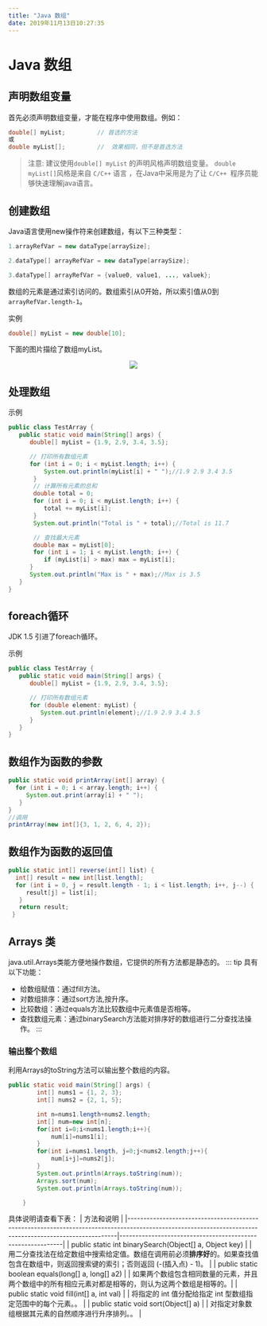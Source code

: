 ```yaml
---
title: "Java 数组" 
date: 2019年11月13日10:27:35
---
```

# Java 数组

## 声明数组变量
首先必须声明数组变量，才能在程序中使用数组。例如：
```java
double[] myList;         // 首选的方法
或
double myList[];         //  效果相同，但不是首选方法
```
> 注意: 建议使用`double[] myList` 的声明风格声明数组变量。 `double myList[]`风格是来自 `C/C++` 语言 ，在Java中采用是为了让 `C/C++ `程序员能够快速理解java语言。


## 创建数组
Java语言使用new操作符来创建数组，有以下三种类型：
```java
1.arrayRefVar = new dataType[arraySize];

2.dataType[] arrayRefVar = new dataType[arraySize];

3.dataType[] arrayRefVar = {value0, value1, ..., valuek};
```
数组的元素是通过索引访问的。数组索引从0开始，所以索引值从0到`arrayRefVar.length-1`。

实例
```java
double[] myList = new double[10];
```
下面的图片描绘了数组myList。
<div align="center">
<img src="http://ww1.sinaimg.cn/large/007Rnr4nly1g8w7gz5nbkj30ci06rweo.jpg">
</div>

## 处理数组
示例
```java
public class TestArray {
   public static void main(String[] args) {
      double[] myList = {1.9, 2.9, 3.4, 3.5};

      // 打印所有数组元素
      for (int i = 0; i < myList.length; i++) {
          System.out.println(myList[i] + " ");//1.9 2.9 3.4 3.5
       }
       // 计算所有元素的总和
       double total = 0;
       for (int i = 0; i < myList.length; i++) {
          total += myList[i];
       }
       System.out.println("Total is " + total);//Total is 11.7

       // 查找最大元素
       double max = myList[0];
       for (int i = 1; i < myList.length; i++) {
          if (myList[i] > max) max = myList[i];
      }
      System.out.println("Max is " + max);//Max is 3.5
   }
}
```

## foreach循环
JDK 1.5 引进了foreach循环。

示例
```java
public class TestArray {
   public static void main(String[] args) {
      double[] myList = {1.9, 2.9, 3.4, 3.5};

      // 打印所有数组元素
      for (double element: myList) {
         System.out.println(element);//1.9 2.9 3.4 3.5
      }
   }
}
```

## 数组作为函数的参数
```java
public static void printArray(int[] array) {
  for (int i = 0; i < array.length; i++) {
     System.out.print(array[i] + " ");
   }
}
//调用
printArray(new int[]{3, 1, 2, 6, 4, 2});
```

## 数组作为函数的返回值

```java
public static int[] reverse(int[] list) {
  int[] result = new int[list.length];
  for (int i = 0, j = result.length - 1; i < list.length; i++, j--) {
     result[j] = list[i];
   }
   return result;
 }
 ```

## Arrays 类
java.util.Arrays类能方便地操作数组，它提供的所有方法都是静态的。
::: tip 具有以下功能：
- 给数组赋值：通过fill方法。
- 对数组排序：通过sort方法,按升序。
- 比较数组：通过equals方法比较数组中元素值是否相等。
- 查找数组元素：通过binarySearch方法能对排序好的数组进行二分查找法操作。
:::

### 输出整个数组
利用Arrays的toString方法可以输出整个数组的内容。
```java
public static void main(String[] args) {
        int[] nums1 = {1, 2, 3};
        int[] nums2 = {2, 1, 5};

        int n=nums1.length+nums2.length;
        int[] num=new int[n];
        for(int i=0;i<nums1.length;i++){
            num[i]=nums1[i];
        }
        for(int i=nums1.length, j=0;j<nums2.length;j++){
            num[i+j]=nums2[j];
        }
        System.out.println(Arrays.toString(num));
        Arrays.sort(num);
        System.out.println(Arrays.toString(num));

    }
```

具体说明请查看下表：
|  方法和说明                                                      |
|---------------------------------------------------------------------------------------------------------------------------------------------------------|------------------------------------------------------------|
| public static int binarySearch\(Object\[\] a, Object key\) |
| 用二分查找法在给定数组中搜索给定值。数组在调用前必须**排序好**的。如果查找值包含在数组中，则返回搜索键的索引；否则返回 \(\-\(插入点\) \- 1\)。                                                   |
|  public static boolean equals\(long\[\] a, long\[\] a2\)    |
| 如果两个数组包含相同数量的元素，并且两个数组中的所有相应元素对都是相等的，则认为这两个数组是相等的。|
|  public static void fill\(int\[\] a, int val\)              |
| 将指定的 int 值分配给指定 int 型数组指定范围中的每个元素。。                                                                                 |
|  public static void sort\(Object\[\] a\)                    |
| 对指定对象数组根据其元素的自然顺序进行升序排列。。                                                                                           |
